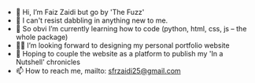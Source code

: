 - 👋 Hi, I’m Faiz Zaidi but go by 'The Fuzz'
- 👀 I can't resist dabbling in anything new to me.
- 🌱 So obvi I’m currently learning how to code (python, html, css, js – the whole package)
- 🤟🏻 I’m looking forward to designing my personal portfolio website
- 📓 Hoping to couple the website as a platform to publish my 'In a Nutshell' chronicles
- 📫 How to reach me, mailto: sfrzaidi25@gmail.com
